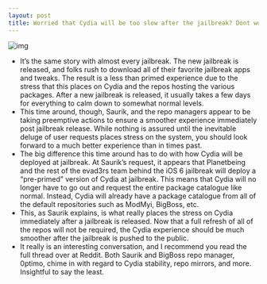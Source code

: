 ```yaml
---
layout: post
title: Worried that Cydia will be too slow after the jailbreak? Dont worry too much
---
```

![img](http://media.idownloadblog.com/wp-content/uploads/2011/09/Screen-Shot-2011-09-27-at-10.29.46-AM.png)
* It’s the same story with almost every jailbreak. The new jailbreak is released, and folks rush to download all of their favorite jailbreak apps and tweaks. The result is a less than primed experience due to the stress that this places on Cydia and the repos hosting the various packages. After a new jailbreak is released, it usually takes a few days for everything to calm down to somewhat normal levels.
* This time around, though, Saurik, and the repo managers appear to be taking preemptive actions to ensure a smoother experience immediately post jailbreak release. While nothing is assured until the inevitable deluge of user requests places stress on the system, you should look forward to a much better experience than in times past.
* The big difference this time around has to do with how Cydia will be deployed at jailbreak. At Saurik’s request, it appears that Planetbeing and the rest of the evad3rs team behind the iOS 6 jailbreak will deploy a “pre-primed” version of Cydia at jailbreak. This means that Cydia will no longer have to go out and request the entire package catalogue like normal. Instead, Cydia will already have a package catalogue from all of the default repositories such as ModMyi, BigBoss, etc.
* This, as Saurik explains, is what really places the stress on Cydia immediately after a jailbreak is released. Now that a full refresh of all of the repos will not be required, the Cydia experience should be much smoother after the jailbreak is pushed to the public.
* It really is an interesting conversation, and I recommend you read the full thread over at Reddit. Both Saurik and BigBoss repo manager, 0ptimo, chime in with regard to Cydia stability, repo mirrors, and more. Insightful to say the least.


